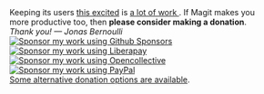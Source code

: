 <div id="donate">
  <div>
    Keeping its users <a href= "/quotes">this excited</a> is
    <a href="https://magit.vc/stats/magit/authors.html#cumulated_added_lines_of_code_per_author">
      a lot of work
    </a>.
    If Magit makes you <br> more productive too,
    then <b>please consider making a donation</b>.
  </div>
  <div>
    <em>Thank you! — Jonas Bernoulli</em>
  </div>
  <div>
    <a href="https://github.com/sponsors/tarsius/">
      <img title="Sponsor my work using Github Sponsors"
           alt="Sponsor my work using Github Sponsors"
           src="https://magit.vc/assets/donate/github-sponsors-50px.png"></a>
    &nbsp;&nbsp;
    <a href="https://liberapay.com/magit/">
      <img title="Sponsor my work using Liberapay"
           alt="Sponsor my work using Liberapay"
           src="https://magit.vc/assets/donate/liberapay-50px.png"></a>
    <br>
    <a href="https://opencollective.com/magit/">
      <img title="Sponsor my work using Opencollective"
           alt="Sponsor my work using Opencollective"
           src="https://magit.vc/assets/donate/opencollective-50px.png"></a>
    &nbsp;&nbsp;
    <a href="https://magit.vc/donate/paypal.html">
      <img title="Sponsor my work using PayPal"
           alt="Sponsor my work using PayPal"
           src="https://magit.vc/assets/donate/paypal-50px.png"></a>
  </div>
  <div>
    <a href="https://magit.vc/donate">Some alternative donation options are available</a>.
  </div>
</div>
